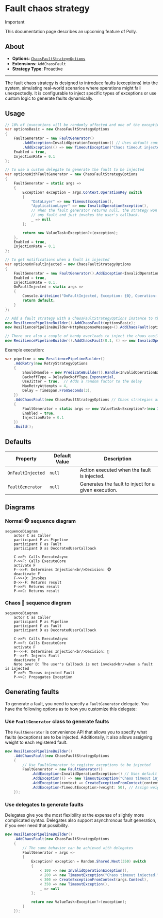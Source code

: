 # Fault chaos strategy

> [!IMPORTANT]
> This documentation page describes an upcoming feature of Polly.

## About

- **Options**: [`ChaosFaultStrategyOptions`](xref:Polly.Simmy.Fault.ChaosFaultStrategyOptions)
- **Extensions**: `AddChaosFault`
- **Strategy Type**: Proactive

---

The fault chaos strategy is designed to introduce faults (exceptions) into the system, simulating real-world scenarios where operations might fail unexpectedly. It is configurable to inject specific types of exceptions or use custom logic to generate faults dynamically.

## Usage

<!-- snippet: chaos-fault-usage -->
```cs
// 10% of invocations will be randomly affected and one of the exceptions will be thrown (equal probability).
var optionsBasic = new ChaosFaultStrategyOptions
{
    FaultGenerator = new FaultGenerator()
        .AddException<InvalidOperationException>() // Uses default constructor
        .AddException(() => new TimeoutException("Chaos timeout injected.")), // Custom exception generator
    Enabled = true,
    InjectionRate = 0.1
};

// To use a custom delegate to generate the fault to be injected
var optionsWithFaultGenerator = new ChaosFaultStrategyOptions
{
    FaultGenerator = static args =>
    {
        Exception? exception = args.Context.OperationKey switch
        {
            "DataLayer" => new TimeoutException(),
            "ApplicationLayer" => new InvalidOperationException(),
            // When the fault generator returns null, the strategy won't inject
            // any fault and just invokes the user's callback.
            _ => null
        };

        return new ValueTask<Exception?>(exception);
    },
    Enabled = true,
    InjectionRate = 0.1
};

// To get notifications when a fault is injected
var optionsOnFaultInjected = new ChaosFaultStrategyOptions
{
    FaultGenerator = new FaultGenerator().AddException<InvalidOperationException>(),
    Enabled = true,
    InjectionRate = 0.1,
    OnFaultInjected = static args =>
    {
        Console.WriteLine("OnFaultInjected, Exception: {0}, Operation: {1}.", args.Fault.Message, args.Context.OperationKey);
        return default;
    }
};

// Add a fault strategy with a ChaosFaultStrategyOptions instance to the pipeline
new ResiliencePipelineBuilder().AddChaosFault(optionsBasic);
new ResiliencePipelineBuilder<HttpResponseMessage>().AddChaosFault(optionsWithFaultGenerator);

// There are also a couple of handy overloads to inject the chaos easily
new ResiliencePipelineBuilder().AddChaosFault(0.1, () => new InvalidOperationException("Dummy exception"));
```
<!-- endSnippet -->

Example execution:

<!-- snippet: chaos-fault-execution -->
```cs
var pipeline = new ResiliencePipelineBuilder()
    .AddRetry(new RetryStrategyOptions
    {
        ShouldHandle = new PredicateBuilder().Handle<InvalidOperationException>(),
        BackoffType = DelayBackoffType.Exponential,
        UseJitter = true,  // Adds a random factor to the delay
        MaxRetryAttempts = 4,
        Delay = TimeSpan.FromSeconds(3),
    })
    .AddChaosFault(new ChaosFaultStrategyOptions // Chaos strategies are usually placed as the last ones in the pipeline
    {
        FaultGenerator = static args => new ValueTask<Exception?>(new InvalidOperationException("Dummy exception")),
        Enabled = true,
        InjectionRate = 0.1
    })
    .Build();
```
<!-- endSnippet -->

## Defaults

| Property          | Default Value | Description                                          |
|-------------------|---------------|------------------------------------------------------|
| `OnFaultInjected` | `null`        | Action executed when the fault is injected.          |
| `FaultGenerator`  | `null`        | Generates the fault to inject for a given execution. |

## Diagrams

### Normal 🐵 sequence diagram

```mermaid
sequenceDiagram
    actor C as Caller
    participant P as Pipeline
    participant F as Fault
    participant D as DecoratedUserCallback

    C->>P: Calls ExecuteAsync
    P->>F: Calls ExecuteCore
    activate F
    F-->>F: Determines Injection<br/>Decision: 🐵
    deactivate F
    F->>+D: Invokes
    D->>-F: Returns result
    F->>P: Returns result
    P->>C: Returns result
```

### Chaos 🙈 sequence diagram

```mermaid
sequenceDiagram
    actor C as Caller
    participant P as Pipeline
    participant F as Fault
    participant D as DecoratedUserCallback

    C->>P: Calls ExecuteAsync
    P->>F: Calls ExecuteCore
    activate F
    F-->>F: Determines Injection<br/>Decision: 🙈
    F-->>F: Injects Fault
    deactivate F
    Note over D: The user's Callback is not invoked<br/>when a fault is injected
    F->>P: Throws injected Fault
    P->>C: Propagates Exception
```

## Generating faults

To generate a fault, you need to specify a `FaultGenerator` delegate. You have the following options as to how you customize this delegate:

### Use `FaultGenerator` class to generate faults

The `FaultGenerator` is convenience API that allows you to specify what faults (exceptions) are to be injected. Additionally, it also allows assigning weight to each registered fault.

<!-- snippet: chaos-fault-generator-class -->
```cs
new ResiliencePipelineBuilder()
    .AddChaosFault(new ChaosFaultStrategyOptions
    {
        // Use FaultGenerator to register exceptions to be injected
        FaultGenerator = new FaultGenerator()
            .AddException<InvalidOperationException>() // Uses default constructor
            .AddException(() => new TimeoutException("Chaos timeout injected.")) // Custom exception generator
            .AddException(context => CreateExceptionFromContext(context)) // Access the ResilienceContext
            .AddException<TimeoutException>(weight: 50), // Assign weight to the exception, default is 100
    });
```
<!-- endSnippet -->

### Use delegates to generate faults

Delegates give you the most flexibility at the expense of slightly more complicated syntax. Delegates also support asynchronous fault generation, if you ever need that possibility.

<!-- snippet: chaos-fault-generator-delegate -->
```cs
new ResiliencePipelineBuilder()
    .AddChaosFault(new ChaosFaultStrategyOptions
    {
        // The same behavior can be achieved with delegates
        FaultGenerator = args =>
        {
            Exception? exception = Random.Shared.Next(350) switch
            {
                < 100 => new InvalidOperationException(),
                < 200 => new TimeoutException("Chaos timeout injected."),
                < 300 => CreateExceptionFromContext(args.Context),
                < 350 => new TimeoutException(),
                _ => null
            };

            return new ValueTask<Exception?>(exception);
        }
    });
```
<!-- endSnippet -->
